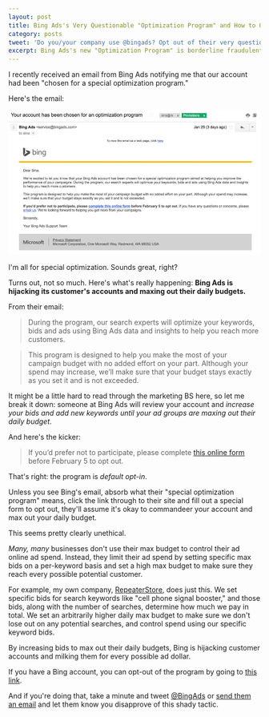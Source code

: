 ```yaml
---
layout: post
title: Bing Ads's Very Questionable "Optimization Program" and How to Opt Out
category: posts
tweet: 'Do you/your company use @bingads? Opt out of their very questional optimization prgoram:'
excerpt: Bing Ads's new "Optimization Program" is borderline fraudulent.
---
```


I recently received an email from Bing Ads notifying me that our account had been "chosen for a special optimization program."

Here's the email:

<p><a href="/images/bing-email.jpg"><img class="img-repsonsive" src="/images/bing-email.jpg" /></a></p>

I'm all for special optimization. Sounds great, right? 

Turns out, not so much. Here's what's really happening: **Bing Ads is hijacking its customer's accounts and maxing out their daily budgets.**

From their email:

> During the program, our search experts will optimize your keywords, bids and ads using Bing Ads data and insights to help you reach more customers. 

> This program is designed to help you make the most of your campaign budget with no added effort on your part. Although your spend may increase, we’ll make sure that your budget stays exactly as you set it and is not exceeded.

It might be a little hard to read through the marketing BS here, so let me break it down: someone at Bing Ads will review your account and *increase your bids and add new keywords until your ad groups are maxing out their daily budget*.

And here's the kicker:

> If you’d prefer not to participate, please complete [this online form](https://advertise.bingads.microsoft.com/en-us/optout-optimization) before February 5 to opt out.

That's right: the program is *default opt-in*. 

Unless you see Bing's email, absorb what their "special optimization program" means, click the link through to their site and fill out a special form to opt out, they'll assume it's okay to commandeer your account and max out your daily budget.

This seems pretty clearly unethical. 

*Many, many* businesses don't use their max budget to control their ad online ad spend. Instead, they limit their ad spend by setting specific max bids on a per-keyword basis and set a high max budget to make sure they reach every possible potential customer. 

For example, my own company, [RepeaterStore](https://repeaterstore.com), does just this. We set specific bids for search keywords like "cell phone signal booster," and those bids, along with the number of searches, determine how much we pay in total. We set an arbitrarily higher daily max budget to make sure we don't lose out on any potential searches, and control spend using our specific keyword bids.

By increasing bids to max out their daily budgets, Bing is hijacking customer accounts and milking them for every possible ad dollar.

If you have a Bing account, you can opt-out of the program by going to [this link](https://advertise.bingads.microsoft.com/en-us/optout-optimization).

And if you're doing that, take a minute and tweet [@BingAds](https://twitter.com/bingads) or [send them an email](mailto:service@bingads.com) and let them know you disapprove of this shady tactic. 

